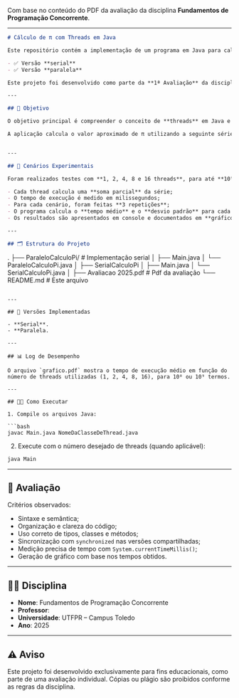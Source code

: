 Com base no conteúdo do PDF da avaliação da disciplina **Fundamentos de Programação Concorrente**.

---

```markdown
# Cálculo de π com Threads em Java

Este repositório contém a implementação de um programa em Java para calcular o valor de π (Pi) utilizando a **série de Leibniz-Grégory**, com diferentes abordagens:

- ✅ Versão **serial** 
- ✅ Versão **paralela**

Este projeto foi desenvolvido como parte da **1ª Avaliação** da disciplina _Fundamentos de Programação Concorrente_ da **UTFPR – Campus Toledo**.

---

## 📌 Objetivo

O objetivo principal é compreender o conceito de **threads** em Java e como elas podem ser usadas para explorar o paralelismo em aplicações que realizam cálculos intensivos.

A aplicação calcula o valor aproximado de π utilizando a seguinte série:


---

## 🧪 Cenários Experimentais

Foram realizados testes com **1, 2, 4, 8 e 16 threads**, para até **10⁹ termos da série**, com os seguintes critérios:

- Cada thread calcula uma **soma parcial** da série;
- O tempo de execução é medido em milissegundos;
- Para cada cenário, foram feitas **3 repetições**;
- O programa calcula o **tempo médio** e o **desvio padrão** para cada quantidade de threads;
- Os resultados são apresentados em console e documentados em **gráfico em PDF**.

---

## 🗂 Estrutura do Projeto

```

.
├── ParaleloCalculoPi/                      # Implementação serial
│   ├── Main.java
│   └── ParaleloCalculoPi.java
│
├── SerialCalculoPi
│   ├── Main.java
│   └── SerialCalculoPi.java
│
├── Avaliacao 2025.pdf          # Pdf da avaliação
└── README.md                   # Este arquivo

````

---

## 🧵 Versões Implementadas

- **Serial**.
- **Paralela.

---

## 📊 Log de Desempenho

O arquivo `grafico.pdf` mostra o tempo de execução médio em função do número de threads utilizadas (1, 2, 4, 8, 16), para 10⁸ ou 10⁹ termos.

---

## 🧑‍💻 Como Executar

1. Compile os arquivos Java:

```bash
javac Main.java NomeDaClasseDeThread.java
````

2. Execute com o número desejado de threads (quando aplicável):

```bash
java Main
```

---

## 📃 Avaliação

Critérios observados:

* Sintaxe e semântica;
* Organização e clareza do código;
* Uso correto de tipos, classes e métodos;
* Sincronização com `synchronized` nas versões compartilhadas;
* Medição precisa de tempo com `System.currentTimeMillis()`;
* Geração de gráfico com base nos tempos obtidos.

---

## 🧑‍🏫 Disciplina

* **Nome**: Fundamentos de Programação Concorrente
* **Professor**: 
* **Universidade**: UTFPR – Campus Toledo
* **Ano**: 2025

---

## ⚠️ Aviso

Este projeto foi desenvolvido exclusivamente para fins educacionais, como parte de uma avaliação individual. Cópias ou plágio são proibidos conforme as regras da disciplina.
